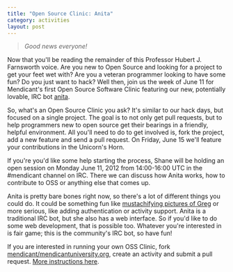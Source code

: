```yaml
---
title: "Open Source Clinic: Anita"
category: activities
layout: post
---
```


> *Good news everyone!*

Now that you'll be reading the remainder of this Professor Hubert J. Farnsworth voice. Are you new to Open Source and looking for a project to get your feet wet with? Are you a veteran programmer looking to have some fun? Do you just want to hack? Well then, join us the week of June 11 for Mendicant's first Open Source Software Clinic featuring our new, potentially lovable, IRC bot [anita](https://github.com/mendicant/anita).

So, what's an Open Source Clinic you ask? It's similar to our hack days, but focused on a single project. The goal is to not only get pull requests, but to help programmers new to open source get their bearings in a friendly, helpful environment. All you'll need to do to get involved is, fork the project, add a new feature and send a pull request. On Friday, June 15 we'll feature your contributions in the Unicorn's Horn.

If you're you'd like some help starting the process, Shane will be holding an open session on Monday June 11, 2012 from 14:00-16:00 UTC in the #mendicant channel on IRC. There we can discuss how Anita works, how to contribute to OSS or anything else that comes up.

Anita is pretty bare bones right now, so there's a lot of different things you could do. It could be something fun like [mustachifying pictures of Greg](http://i.imgur.com/KVFJH.png) or more serious, like adding authentication or activity support. Anita is a traditional IRC bot, but she also has a web interface. So if you'd like to do some web development, that is possible too. Whatever you're interested in is fair game; this is the community's IRC bot, so have fun!

If you are interested in running your own OSS Clinic, fork [mendicant/mendicantuniversity.org](https://github.com/mendicant/mendicantuniversity.org), create an activity and submit a pull request. [More instructions here](https://github.com/mendicant/mendicantuniversity.org/wiki/How-to-post-an-activity-to-mendicantuniversity.org).
